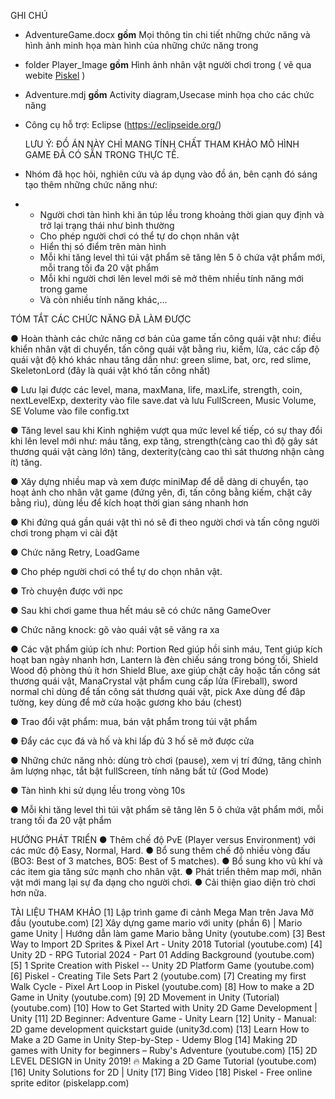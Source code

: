 GHI CHÚ
- AdventureGame.docx **gồm** Mọi thông tin chi tiết những chức năng và hình ảnh minh họa màn hình của những chức năng trong 
- folder Player_Image **gồm** Hình ảnh nhân vật người chơi trong  ( vẽ qua webite [Piskel](https://www.piskelapp.com/) )
- Adventure.mdj **gồm** Activity diagram,Usecase minh họa cho các chức năng
- Công cụ hỗ trợ: Eclipse (https://eclipseide.org/)



  LƯU Ý: ĐỒ ÁN NÀY CHỈ MANG TÍNH CHẤT THAM KHẢO MÔ HÌNH GAME ĐÃ CÓ SẴN TRONG THỰC TẾ. 
- Nhóm đã học hỏi, nghiên cứu và áp dụng vào đồ án, bên cạnh đó sáng tạo thêm những chức năng như:
- +  Người chơi tàn hình khi ăn túp lều trong khoảng thời gian quy định và trở lại trạng thái như bình thường
  +  Cho phép người chơi có thể tự do chọn nhân vật
  +  Hiển thị só điểm trên màn hình
  +  Mỗi khi tăng level thì túi vật phẩm sẽ tăng lên 5 ô chứa vật phẩm mới, mỗi trang tối đa 20 vật phẩm
  +  Mỗi khi người chơi lên level mới sẽ mở thêm nhiều tính năng mới trong game
  +  Và còn nhiều tính năng khác,...
 

TÓM TẮT CÁC CHỨC NĂNG ĐÃ LÀM ĐƯỢC

●	Hoàn thành các chức năng cơ bản của game tấn công quái vật như: điều khiển nhân vật di chuyển, tấn công quái vật bằng rìu, kiếm, lửa, các cấp độ quái vật độ khó khác nhau tăng dần như: green slime, bat, orc, red slime, SkeletonLord (đây là quái vật khó tấn công nhất)

●	Lưu lại được các level, mana, maxMana, life, maxLife, strength, coin, nextLevelExp, dexterity vào file save.dat và lưu FullScreen, Music Volume, SE Volume vào file config.txt

●	Tăng level sau khi Kinh nghiệm vượt qua mức level kế tiếp, có sự thay đổi khi lên level mới như: máu tăng, exp tăng, strength(càng cao thì độ gây sát thương quái vật càng lớn) tăng, dexterity(càng cao thì sát thương nhận càng ít) tăng. 

●	Xây dựng nhiều map và xem được miniMap để dễ dàng di chuyển, tạo hoạt ảnh cho nhân vật game (đứng yên, đi, tấn công bằng kiếm, chặt cây bằng rìu), dùng lều để kích hoạt thời gian sáng nhanh hơn

●	Khi đứng quá gần quái vật thì nó sẽ đi theo người chơi và tấn công người chơi trong phạm vi cài đặt

●	Chức năng Retry, LoadGame

●	Cho phép người chơi có thể tự do chọn nhân vật.

●	Trò chuyện được với npc

●	Sau khi chơi game thua hết máu sẽ có chức năng GameOver

●	Chức năng knock: gõ vào quái vật sẽ văng ra xa

●	Các vật phẩm giúp ích như: Portion Red giúp hồi sinh máu, Tent giúp kích hoạt ban ngày nhanh hơn, Lantern là đèn chiếu sáng trong bóng tối, Shield Wood độ phòng thủ ít hơn Shield Blue, axe giúp chặt cây hoặc tấn công sát thương quái vật, ManaCrystal vật phẩm cung cấp lửa (Fireball), sword normal chỉ dùng để tấn công sát thương quái vật, pick Axe dùng để đâp tường, key dùng để mở cửa hoặc gương kho báu (chest)

●	Trao đổi vật phẩm: mua, bán vật phẩm trong túi vật phẩm

●	Đẩy các cục đá và hố và khi lấp đủ 3 hố sẽ mở được cửa

●	Những chức năng nhỏ: dùng trò chơi (pause), xem vị trí đứng, tăng chỉnh âm lượng nhạc, tắt bật fullScreen, tính năng bất tử (God Mode)

●	Tàn hình khi sử dụng lều trong vòng 10s

●	Mỗi khi tăng level thì túi vật phẩm sẽ tăng lên 5 ô chứa vật phẩm mới, mỗi trang tối đa 20 vật phẩm



HƯỚNG PHÁT TRIỂN
●	Thêm chế độ PvE (Player versus Environment) với các mức độ Easy, Normal, Hard.
●	Bổ sung thêm chế độ nhiều vòng đấu (BO3: Best of 3 matches, BO5: Best of 5 matches). 
●	Bổ sung kho vũ khí và các item gia tăng sức mạnh cho nhân vật.
●	Phát triển thêm map mới, nhân vật mới mang lại sự đa dạng cho người chơi.
●	Cải thiện giao diện trò chơi hơn nữa. 



  TÀI LIỆU THAM KHẢO
[1] Lập trình game đi cảnh Mega Man trên Java Mở đầu (youtube.com)
[2] Xây dựng game mario với unity (phần 6) | Mario game Unity | Hướng dẫn làm game Mario bằng Unity (youtube.com)
[3] Best Way to Import 2D Sprites & Pixel Art - Unity 2018 Tutorial (youtube.com)
[4] Unity 2D - RPG Tutorial 2024 - Part 01 Adding Background (youtube.com)
[5] 1 Sprite Creation with Piskel -- Unity 2D Platform Game (youtube.com)
[6] Piskel - Creating Tile Sets Part 2 (youtube.com)
[7] Creating my first Walk Cycle - Pixel Art Loop in Piskel (youtube.com)
[8] How to make a 2D Game in Unity (youtube.com)
[9] 2D Movement in Unity (Tutorial) (youtube.com)
[10] How to Get Started with Unity 2D Game Development | Unity
[11] 2D Beginner: Adventure Game - Unity Learn
[12] Unity - Manual: 2D game development quickstart guide (unity3d.com)
[13] Learn How to Make a 2D Game in Unity Step-by-Step - Udemy Blog
[14] Making 2D games with Unity for beginners – Ruby's Adventure (youtube.com)
[15] 2D LEVEL DESIGN in Unity 2019! 🔥 Making a 2D Game Tutorial (youtube.com)
[16] Unity Solutions for 2D | Unity
[17] Bing Video 
[18] Piskel - Free online sprite editor (piskelapp.com)

